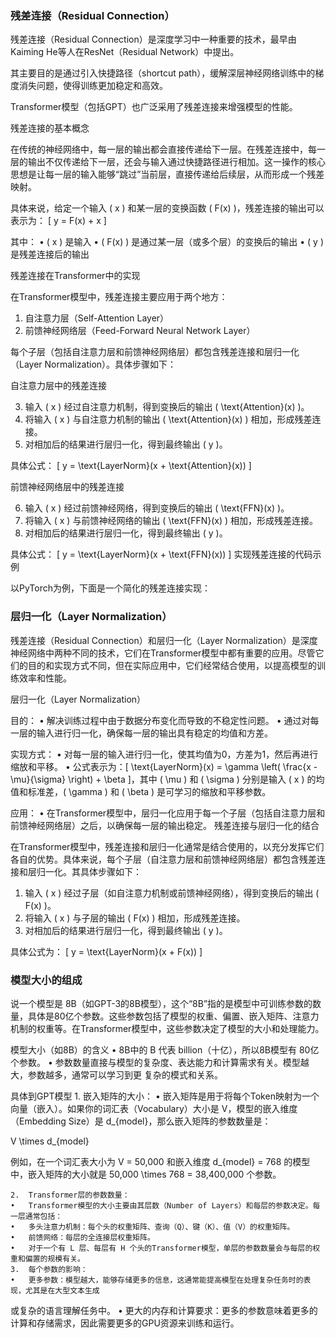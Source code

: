 ### 残差连接（Residual Connection）

残差连接（Residual Connection）是深度学习中一种重要的技术，最早由Kaiming He等人在ResNet（Residual Network）中提出。

其主要目的是通过引入快捷路径（shortcut path），缓解深层神经网络训练中的梯度消失问题，使得训练更加稳定和高效。

Transformer模型（包括GPT）也广泛采用了残差连接来增强模型的性能。


残差连接的基本概念
 
在传统的神经网络中，每一层的输出都会直接传递给下一层。在残差连接中，每一层的输出不仅传递给下一层，还会与输入通过快捷路径进行相加。这一操作的核心思想是让每一层的输入能够“跳过”当前层，直接传递给后续层，从而形成一个残差映射。

具体来说，给定一个输入 ( x ) 和某一层的变换函数 ( F(x) )，残差连接的输出可以表示为：
[ y = F(x) + x ]

其中：
• ( x ) 是输入
• ( F(x) ) 是通过某一层（或多个层）的变换后的输出
• ( y ) 是残差连接后的输出

残差连接在Transformer中的实现
 
在Transformer模型中，残差连接主要应用于两个地方：
1. 自注意力层（Self-Attention Layer）
2. 前馈神经网络层（Feed-Forward Neural Network Layer）

每个子层（包括自注意力层和前馈神经网络层）都包含残差连接和层归一化（Layer Normalization）。具体步骤如下：

自注意力层中的残差连接
 
3. 输入 ( x ) 经过自注意力机制，得到变换后的输出 ( \text{Attention}(x) )。
4. 将输入 ( x ) 与自注意力机制的输出 ( \text{Attention}(x) ) 相加，形成残差连接。
5. 对相加后的结果进行层归一化，得到最终输出 ( y )。

具体公式：
[ y = \text{LayerNorm}(x + \text{Attention}(x)) ]

前馈神经网络层中的残差连接
 
6. 输入 ( x ) 经过前馈神经网络，得到变换后的输出 ( \text{FFN}(x) )。
7. 将输入 ( x ) 与前馈神经网络的输出 ( \text{FFN}(x) ) 相加，形成残差连接。
8. 对相加后的结果进行层归一化，得到最终输出 ( y )。

具体公式：
[ y = \text{LayerNorm}(x + \text{FFN}(x)) ]
实现残差连接的代码示例
 
以PyTorch为例，下面是一个简化的残差连接实现：


### 层归一化（Layer Normalization）

残差连接（Residual Connection）和层归一化（Layer Normalization）是深度神经网络中两种不同的技术，它们在Transformer模型中都有重要的应用。尽管它们的目的和实现方式不同，但在实际应用中，它们经常结合使用，以提高模型的训练效率和性能。


层归一化（Layer Normalization）
 
目的：
• 解决训练过程中由于数据分布变化而导致的不稳定性问题。
• 通过对每一层的输入进行归一化，确保每一层的输出具有稳定的均值和方差。

实现方式：
• 对每一层的输入进行归一化，使其均值为0，方差为1，然后再进行缩放和平移。
• 公式表示为：[ \text{LayerNorm}(x) = \gamma \left( \frac{x - \mu}{\sigma} \right) + \beta ]，其中 ( \mu ) 和 ( \sigma ) 分别是输入 ( x ) 的均值和标准差，( \gamma ) 和 ( \beta ) 是可学习的缩放和平移参数。

应用：
• 在Transformer模型中，层归一化应用于每一个子层（包括自注意力层和前馈神经网络层）之后，以确保每一层的输出稳定。
残差连接与层归一化的结合
 
在Transformer模型中，残差连接和层归一化通常是结合使用的，以充分发挥它们各自的优势。具体来说，每个子层（自注意力层和前馈神经网络层）都包含残差连接和层归一化。其具体步骤如下：
1. 输入 ( x ) 经过子层（如自注意力机制或前馈神经网络），得到变换后的输出 ( F(x) )。
2. 将输入 ( x ) 与子层的输出 ( F(x) ) 相加，形成残差连接。
3. 对相加后的结果进行层归一化，得到最终输出 ( y )。

具体公式为：
[ y = \text{LayerNorm}(x + F(x)) ]

### 模型大小的组成

说一个模型是 8B（如GPT-3的8B模型），这个“8B”指的是模型中可训练参数的数量，具体是80亿个参数。这些参数包括了模型的权重、偏置、嵌入矩阵、注意力机制的权重等。在Transformer模型中，这些参数决定了模型的大小和处理能力。


模型大小（如8B）的含义
    •	8B中的 B 代表 billion（十亿），所以8B模型有 80亿个参数。
    •	参数数量直接与模型的复杂度、表达能力和计算需求有关。模型越大，参数越多，通常可以学习到更
复杂的模式和关系。


具体到GPT模型
    1.	嵌入矩阵的大小：
    •	嵌入矩阵是用于将每个Token映射为一个向量（嵌入）。如果你的词汇表（Vocabulary）大小是 V，模型的嵌入维度（Embedding Size）是 d_{model}，那么嵌入矩阵的参数数量是：

V \times d_{model}

例如，在一个词汇表大小为 V = 50,000 和嵌入维度 d_{model} = 768 的模型中，嵌入矩阵的大小就是 50,000 \times 768 = 38,400,000 个参数。


    2.	Transformer层的参数数量：
    •	Transformer模型的大小主要由其层数（Number of Layers）和每层的参数决定。每一层通常包括：
    •	多头注意力机制：每个头的权重矩阵、查询（Q）、键（K）、值（V）的权重矩阵。
    •	前馈网络：每层的全连接层权重矩阵。
    •	对于一个有 L 层、每层有 H 个头的Transformer模型，单层的参数数量会与每层的权重和偏置的规模有关。
    3.	每个参数的影响：
    •	更多参数：模型越大，能够存储更多的信息，这通常能提高模型在处理复杂任务时的表现，尤其是在大型文本生成
或复杂的语言理解任务中。
    •	更大的内存和计算要求：更多的参数意味着更多的计算和存储需求，因此需要更多的GPU资源来训练和运行。

